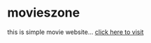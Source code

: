# movieszone
this is simple movie website...
<a href="https://goputen.github.io/movieszone/">click here to visit</a>
